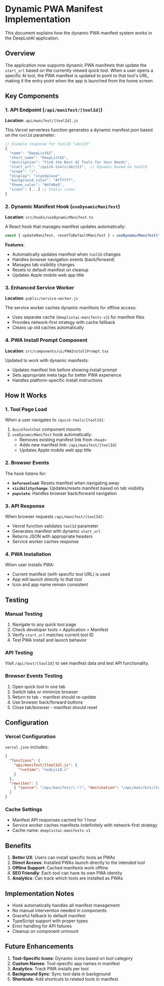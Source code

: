 # Dynamic PWA Manifest Implementation

This document explains how the dynamic PWA manifest system works in the DeepListAI application.

## Overview

The application now supports dynamic PWA manifests that update the `start_url` based on the currently viewed quick tool. When a user opens a specific AI tool, the PWA manifest is updated to point to that tool's URL, making it the entry point when the app is launched from the home screen.

## Key Components

### 1. API Endpoint (`/api/manifest/[toolId]`)

**Location**: `api/manifest/[toolId].js`

This Vercel serverless function generates a dynamic manifest.json based on the `toolId` parameter:

```javascript
// Example response for toolId "abc123"
{
  "name": "DeepListAI",
  "short_name": "DeepListAI",
  "description": "Find the Best AI Tools for Your Needs",
  "start_url": "/quick-tools/abc123",  // Dynamic based on toolId
  "scope": "/",
  "display": "standalone",
  "background_color": "#ffffff",
  "theme_color": "#4f46e5",
  "icons": [...] // Static icons
}
```

### 2. Dynamic Manifest Hook (`useDynamicManifest`)

**Location**: `src/hooks/useDynamicManifest.ts`

A React hook that manages manifest updates automatically:

```typescript
const { updateManifest, resetToDefaultManifest } = useDynamicManifest(toolId, toolName);
```

**Features**:
- Automatically updates manifest when `toolId` changes
- Handles browser navigation events (back/forward)
- Manages tab visibility changes
- Resets to default manifest on cleanup
- Updates Apple mobile web app title

### 3. Enhanced Service Worker

**Location**: `public/service-worker.js`

The service worker caches dynamic manifests for offline access:
- Uses separate cache (`deeplistai-manifests-v1`) for manifest files
- Provides network-first strategy with cache fallback
- Cleans up old caches automatically

### 4. PWA Install Prompt Component

**Location**: `src/components/ui/PWAInstallPrompt.tsx`

Updated to work with dynamic manifests:
- Updates manifest link before showing install prompt
- Sets appropriate meta tags for better PWA experience
- Handles platform-specific install instructions

## How It Works

### 1. Tool Page Load
When a user navigates to `/quick-tools/[toolId]`:

1. `QuickToolChat` component mounts
2. `useDynamicManifest` hook automatically:
   - Removes existing manifest link from `<head>`
   - Adds new manifest link: `/api/manifest/[toolId]`
   - Updates Apple mobile web app title

### 2. Browser Events
The hook listens for:
- **`beforeunload`**: Resets manifest when navigating away
- **`visibilitychange`**: Updates/resets manifest based on tab visibility
- **`popstate`**: Handles browser back/forward navigation

### 3. API Response
When browser requests `/api/manifest/[toolId]`:
- Vercel function validates `toolId` parameter
- Generates manifest with dynamic `start_url`
- Returns JSON with appropriate headers
- Service worker caches response

### 4. PWA Installation
When user installs PWA:
- Current manifest (with specific tool URL) is used
- App will launch directly to that tool
- Icon and app name remain consistent

## Testing

### Manual Testing
1. Navigate to any quick tool page
2. Check developer tools > Application > Manifest
3. Verify `start_url` matches current tool ID
4. Test PWA install and launch behavior

### API Testing
Visit `/api/test/[toolId]` to see manifest data and test API functionality.

### Browser Events Testing
1. Open quick tool in one tab
2. Switch tabs or minimize browser
3. Return to tab - manifest should re-update
4. Use browser back/forward buttons
5. Close tab/browser - manifest should reset

## Configuration

### Vercel Configuration
`vercel.json` includes:
```json
{
  "functions": {
    "api/manifest/[toolId].js": {
      "runtime": "nodejs18.x"
    }
  },
  "rewrites": [
    { "source": "/api/manifest/(.*)", "destination": "/api/manifest/[toolId].js" }
  ]
}
```

### Cache Settings
- Manifest API responses cached for 1 hour
- Service worker caches manifests indefinitely with network-first strategy
- Cache name: `deeplistai-manifests-v1`

## Benefits

1. **Better UX**: Users can install specific tools as PWAs
2. **Direct Access**: Installed PWAs launch directly to the intended tool
3. **Offline Support**: Cached manifests work offline
4. **SEO Friendly**: Each tool can have its own PWA identity
5. **Analytics**: Can track which tools are installed as PWAs

## Implementation Notes

- Hook automatically handles all manifest management
- No manual intervention needed in components
- Graceful fallback to default manifest
- TypeScript support with proper types
- Error handling for API failures
- Cleanup on component unmount

## Future Enhancements

1. **Tool-Specific Icons**: Dynamic icons based on tool category
2. **Custom Names**: Tool-specific app names in manifest
3. **Analytics**: Track PWA installs per tool
4. **Background Sync**: Sync tool data in background
5. **Shortcuts**: Add shortcuts to related tools in manifest
